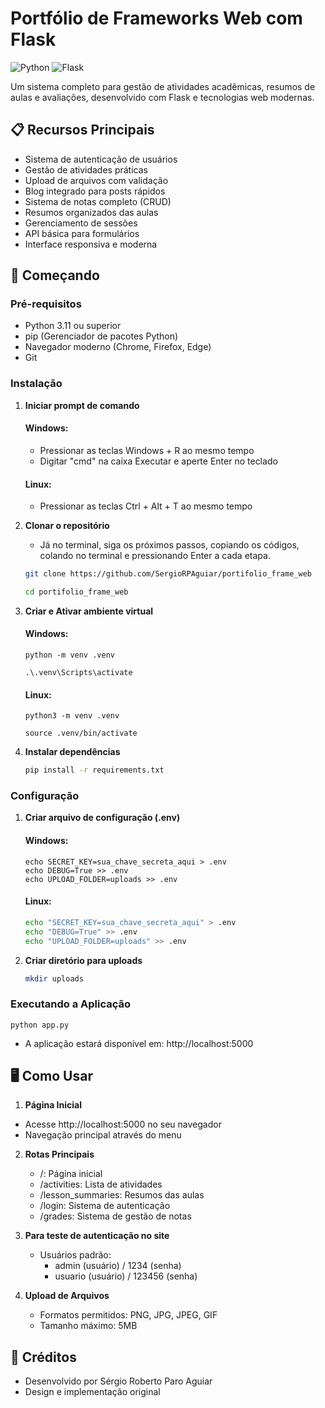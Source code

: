# Portfólio de Frameworks Web com Flask

![Python](https://img.shields.io/badge/Python-3.11%2B-blue)
![Flask](https://img.shields.io/badge/Flask-2.0%2B-green)

Um sistema completo para gestão de atividades acadêmicas, resumos de aulas e avaliações, desenvolvido com Flask e tecnologias web modernas.

## 📋 Recursos Principais

- Sistema de autenticação de usuários
- Gestão de atividades práticas
- Upload de arquivos com validação
- Blog integrado para posts rápidos
- Sistema de notas completo (CRUD)
- Resumos organizados das aulas
- Gerenciamento de sessões
- API básica para formulários
- Interface responsiva e moderna

## 🚀 Começando

### Pré-requisitos

- Python 3.11 ou superior
- pip (Gerenciador de pacotes Python)
- Navegador moderno (Chrome, Firefox, Edge)
- Git

### Instalação
1. **Iniciar prompt de comando**
   #### Windows:
    - Pressionar as teclas Windows + R ao mesmo tempo
    - Digitar "cmd" na caixa Executar e aperte Enter no teclado
   #### Linux:
    - Pressionar as teclas Ctrl + Alt + T ao mesmo tempo
2. **Clonar o repositório**
   - Já no terminal, siga os próximos passos, copiando os códigos, colando no terminal e pressionando Enter a cada etapa.
     
    ```bash
    git clone https://github.com/SergioRPAguiar/portifolio_frame_web
    ```
   ```bash
   cd portifolio_frame_web 
4. **Criar e Ativar ambiente virtual**
    #### Windows:
       python -m venv .venv
    ```
    .\.venv\Scripts\activate
    ```
    
    #### Linux:
       python3 -m venv .venv
   ```
   source .venv/bin/activate
   ```

5. **Instalar dependências**
    ```bash
    pip install -r requirements.txt
    
### Configuração

1. **Criar arquivo de configuração (.env)**
   #### Windows:
       echo SECRET_KEY=sua_chave_secreta_aqui > .env
       echo DEBUG=True >> .env
       echo UPLOAD_FOLDER=uploads >> .env
   
   #### Linux:
   ```bash
   echo "SECRET_KEY=sua_chave_secreta_aqui" > .env
   echo "DEBUG=True" >> .env
   echo "UPLOAD_FOLDER=uploads" >> .env

3. **Criar diretório para uploads**
    ```bash
    mkdir uploads

### Executando a Aplicação
    python app.py

- A aplicação estará disponível em: http://localhost:5000

## 🖥 Como Usar
1. **Página Inicial**
  - Acesse http://localhost:5000 no seu navegador
  - Navegação principal através do menu

2. **Rotas Principais**
   - /: Página inicial
   - /activities: Lista de atividades
   - /lesson_summaries: Resumos das aulas
   - /login: Sistema de autenticação
   - /grades: Sistema de gestão de notas

3. **Para teste de autenticação no site**
   - Usuários padrão:
     - admin (usuário) / 1234 (senha)
     - usuario (usuário) / 123456 (senha)

4. **Upload de Arquivos**
   - Formatos permitidos: PNG, JPG, JPEG, GIF
   - Tamanho máximo: 5MB
    
## 🙌 Créditos

- Desenvolvido por Sérgio Roberto Paro Aguiar
- Design e implementação original

